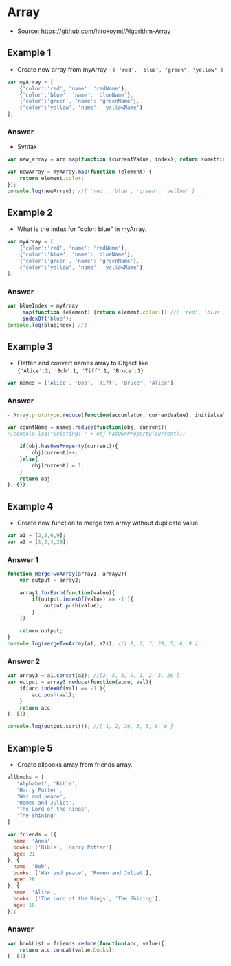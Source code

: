 # Array

- Source: https://github.com/hirokoymj/Algorithm-Array


## Example 1

- Create new array from myArray - `[ 'red', 'blue', 'green', 'yellow' ]`
```js
var myArray = [
	{'color':'red', 'name': 'redName'},
	{'color':'blue', 'name': 'blueName'},
	{'color':'green', 'name': 'greenName'},
	{'color':'yellow', 'name': 'yellowName'}
];
```

### Answer

- Syntax
```js
var new_array = arr.map(function (currentValue, index){ return something})
```

```js
var newArray = myArray.map(function (element) {
	return element.color;
});
console.log(newArray); //[ 'red', 'blue', 'green', 'yellow' ]
```

## Example 2

- What is the index for "color: blue" in myArray.
```js
var myArray = [
	{'color':'red', 'name': 'redName'},
	{'color':'blue', 'name': 'blueName'},
	{'color':'green', 'name': 'greenName'},
	{'color':'yellow', 'name': 'yellowName'}
];
```

### Answer
```js
var blueIndex = myArray
    .map(function (element) {return element.color;}) //[ 'red', 'blue', 'green', 'yellow' ]
    .indexOf('blue');
console.log(blueIndex) //1
```

## Example 3
- Flatten and convert names array to Object like <br />`{'Alice':2, 'Bob':1, 'Tiff':1, 'Bruce':1}`

```js
var names = ['Alice', 'Bob', 'Tiff', 'Bruce', 'Alice'];
```

### Answer
```js
- Array.prototype.reduce(function(accumlator, currentValue), initialValue);
```

```js
var countName = names.reduce(function(obj, current){
//console.log("Existing: " + obj.hasOwnProperty(current));

	if(obj.hasOwnProperty(current)){
		obj[current]++;
	}else{
		obj[current] = 1;
	}
	return obj;
}, {});
```


## Example 4
- Create new function to merge two array without duplicate value.

```js
var a1 = [2,5,6,9];
var a2 = [1,2,3,29];
```

### Answer 1
```js
function mergeTwoArray(array1, array2){
	var output = array2;

	array1.forEach(function(value){
		if(output.indexOf(value) == -1 ){
			output.push(value);
		}
	});

	return output;
}
console.log(mergeTwoArray(a1, a2)); //[ 1, 2, 3, 29, 5, 6, 9 ]
```

### Answer 2
```js
var array3 = a1.concat(a2); //[2, 5, 6, 9, 1, 2, 3, 29 ]
var output = array3.reduce(function(accu, val){
	if(acc.indexOf(val) == -1 ){
		acc.push(val);
	}
	return acc;
}, []);

console.log(output.sort()); //[ 1, 2, 29, 3, 5, 6, 9 ]
```

## Example 5

-  Create allbooks array from friends array.
```js
allbooks = [
   'Alphabet', 'Bible',
   'Harry Potter',
   'War and peace',
   'Romeo and Juliet',
   'The Lord of the Rings',
   'The Shining'
]
```

```js
var friends = [{
  name: 'Anna',
  books: ['Bible', 'Harry Potter'],
  age: 21
}, {
  name: 'Bob',
  books: ['War and peace', 'Romeo and Juliet'],
  age: 26
}, {
  name: 'Alice',
  books: ['The Lord of the Rings', 'The Shining'],
  age: 18
}];
```

### Answer
```js
var bookList = friends.reduce(function(acc, value){
	return acc.concat(value.books);
}, []);
```
